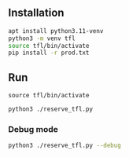
## Installation

```bash
apt install python3.11-venv
python3 -m venv tfl 
source tfl/bin/activate
pip install -r prod.txt
```

## Run

```
source tfl/bin/activate
```

```bash
python3 ./reserve_tfl.py
```

### Debug mode

```bash
python3 ./reserve_tfl.py --debug
```